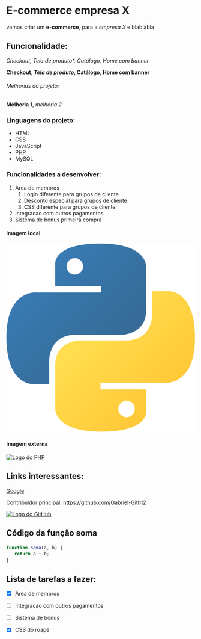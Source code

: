 # E-commerce empresa X

vamos criar um **e-commerce**, para a *empresa X* e blablabla

## Funcionalidade:

_Checkout, *Tela de produto**, Catálogo, Home com banner_

**Checkout, _Tela de produto_, Catálogo, Home com banner**

###### Melhorias do projeto:

__Melhoria 1__, _melhoria 2_

### Linguagens do projeto:

* HTML
* CSS[](https://www.google.com/?%26hl%3Dpt-BR)
* JavaScript
* PHP    
* MySQL

### Funcionalidades a desenvolver:

1. Area de membros
   1. Login diferente para grupos de cliente
   2. Desconto especial para grupos de cliente
   3. CSS diferente para grupos de cliente
2. Integracao com outros pagamentos
3. Sistema de bônus primeira compra

#### Imagem local

![Logo do Pyton](img/python2.png)

#### Imagem externa 

![Logo do PHP](https://upload.wikimedia.org/wikipedia/commons/2/27/PHP-logo.svg)

## Links interessantes:

[Google](http://www.google.com)

Contribuidor principal: https://github.com/Gabriel-Gith12

[![Logo do GitHub](https://programathor.com.br/blog/wp-content/uploads/2018/04/github-logo-676x225.png)](https://github.com/Gabriel-Gith12)

## Código da função soma

``` javascript
function soma(a, b) {
   return a + b;
}
```

## Lista de tarefas a fazer:

- [x] Área de membros

- [ ] Integracao com outros pagamentos

- [ ] Sistema de bônus

- [x] CSS do roapé